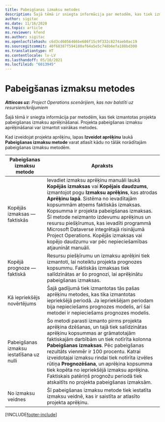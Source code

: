 ```yaml
---
title: Pabeigšanas izmaksu metodes
description: Šajā tēmā ir sniegta informācija par metodēm, kas tiek izmantotas projekta pabeigšanas izmaksu aprēķināšanai.
author: sigitac
ms.date: 11/16/2020
ms.topic: article
ms.reviewer: kfend
ms.author: sigitac
ms.openlocfilehash: c6d3cd6056466be686f15c9f332c8274aeb0ac19
ms.sourcegitcommit: 40f68387f594180af64a5e5c748b6efa188bd300
ms.translationtype: HT
ms.contentlocale: lv-LV
ms.lasthandoff: 05/10/2021
ms.locfileid: "6013945"
---
```

# <a name="cost-to-complete-methods"></a>Pabeigšanas izmaksu metodes

_**Attiecas uz:** Project Operations scenārijiem, kas nav balstīti uz resursiem/krājumiem_

Šajā tēmā ir sniegta informācija par metodēm, kas tiek izmantotas projekta pabeigšanas izmaksu aprēķināšanai. Projekta pabeigšanas izmaksu aprēķināšanai var izmantot vairākas metodes. 

Kad izveidojat projekta aprēķinu, lapas **Izveidot aprēķinu** laukā **Pabeigšanas izmaksu metode** varat atlasīt kādu no tālāk norādītajām pabeigšanas izmaksu metodēm.

| Pabeigšanas izmaksu metode    | Apraksts                                                                                                                                                                                                                                                                                                                                                                                                                                                                                        |
|------------------------------|----------------------------------------------------------------------------------------------------------------------------------------------------------------------------------------------------------------------------------------------------------------------------------------------------------------------------------------------------------------------------------------------------------------------------------------------------------------------------------------------------|
| Kopējās izmaksas — faktiskās            | Ievadiet izmaksu aprēķinu manuāli laukā **Kopējās izmaksas** vai **Kopējais daudzums**, izmantojot pogu **Izmaksu aprēķins**, kas atrodas **Aprēķinu lapā**. Sistēma no ievadītajām kopsummām atņems faktiskās izmaksas. Kopsumma ir projekta pabeigšanas izmaksas. Šī metode neizmanto izdevumu aprēķinus un resursu piešķīrumus, kas ievadīti programmā Microsoft Dataverse integrētajā risinājumā Project Operations. Kopējās izmaksas vai kopējo daudzumu var pēc nepieciešamības atjaunināt manuāli.  |
| Kopējā prognoze — faktiskā        | Resursu piešķīrumu un izmaksu aprēķini tiek izmantoti, lai noteiktu projekta prognozes kopsummu. Faktiskās izmaksas tiek salīdzinātas ar šo prognozi, lai aprēķinātu pabeigšanas izmaksas.                                                                                                                                                                                                                                                                          |
| Kā iepriekšējs novērtējums         | Šajā gadījumā tiek izmantotas tās pašas aprēķinu metodes, kas tika izmantotas iepriekšējā periodā. Ja iepriekšējam periodam bija nepieciešams prognozes modelis, arī šai metodei ir nepieciešams prognozes modelis.                                                                                                                                                                                                                                                                                                                           |
| Pabeigšanas izmaksu iestatīšana uz nulli | Šo metodi parasti izmanto pirms projekta aprēķina dzēšanas, un tajā tiek salīdzinātas aprēķinu kopsummas ar grāmatotajām faktiskajām darbībām un tiek notīrīta kolonna **Pabeigšanas izmaksas**. Pēc pabeigšanas rezultāts vienmēr ir 100 procentu. Katrai izveidotajai izmaksu rindai tiek notīrīta izvēles rūtiņa **Prognozēšana**, un aprēķina kopsumma tiek kopēta no iepriekšējā izmaksu aprēķina. Faktiskais patēriņš prognožu periodā tiek atskaitīts no projekta pabeigšanas izmaksām.              |
| No izmaksu veidnes           | Šī pabeigšanas izmaksu metode tiek iestatīta izmaksu veidnē, kas ir saistīta ar atlasīto projekta aprēķinu.                                                                                                                                                                                                                                                                                                                                                                          |


[!INCLUDE[footer-include](../includes/footer-banner.md)]